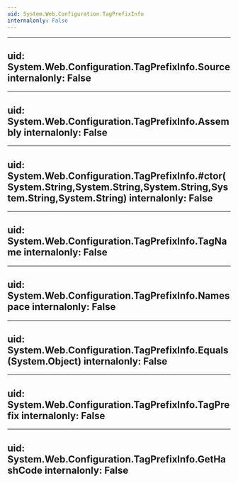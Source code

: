 ```yaml
---
uid: System.Web.Configuration.TagPrefixInfo
internalonly: False
---
```


---
uid: System.Web.Configuration.TagPrefixInfo.Source
internalonly: False
---

---
uid: System.Web.Configuration.TagPrefixInfo.Assembly
internalonly: False
---

---
uid: System.Web.Configuration.TagPrefixInfo.#ctor(System.String,System.String,System.String,System.String,System.String)
internalonly: False
---

---
uid: System.Web.Configuration.TagPrefixInfo.TagName
internalonly: False
---

---
uid: System.Web.Configuration.TagPrefixInfo.Namespace
internalonly: False
---

---
uid: System.Web.Configuration.TagPrefixInfo.Equals(System.Object)
internalonly: False
---

---
uid: System.Web.Configuration.TagPrefixInfo.TagPrefix
internalonly: False
---

---
uid: System.Web.Configuration.TagPrefixInfo.GetHashCode
internalonly: False
---

